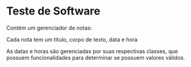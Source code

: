 # Teste de Software

Contém um gerenciador de notas:

Cada nota tem um titulo, corpo de texto, data e hora

As datas e horas são gerenciadas por suas respectivas classes, que possuem funcionalidades para determinar se possuem valores válidos.
